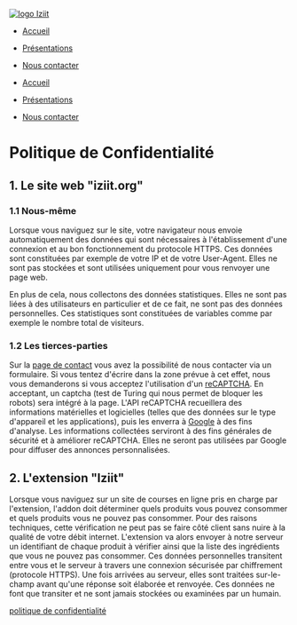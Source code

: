  [![logo Iziit](https://static.iziit.org/images/title.png)](https://iziit.org/) 

*   [Accueil](https://iziit.org/)
*   [Présentations](https://iziit.org/presentations)
*   [Nous contacter](https://iziit.org/contact)

*   [Accueil](https://iziit.org/)
*   [Présentations](https://iziit.org/presentations)
*   [Nous contacter](https://iziit.org/contact)

Politique de Confidentialité
============================

1\. Le site web "iziit.org"
---------------------------

### 1.1 Nous-même

Lorsque vous naviguez sur le site, votre navigateur nous envoie automatiquement des données qui sont nécessaires à l'établissement d'une connexion et au bon fonctionnement du protocole HTTPS. Ces données sont constituées par exemple de votre IP et de votre User-Agent. Elles ne sont pas stockées et sont utilisées uniquement pour vous renvoyer une page web.

En plus de cela, nous collectons des données statistiques. Elles ne sont pas liées à des utilisateurs en particulier et de ce fait, ne sont pas des données personnelles. Ces statistiques sont constituées de variables comme par exemple le nombre total de visiteurs.

### 1.2 Les tierces-parties

Sur la [page de contact](https://iziit.org/contact) vous avez la possibilité de nous contacter via un formulaire. Si vous tentez d'écrire dans la zone prévue à cet effet, nous vous demanderons si vous acceptez l'utilisation d'un [reCAPTCHA](https://www.google.com/recaptcha). En acceptant, un captcha (test de Turing qui nous permet de bloquer les robots) sera intégré à la page. L'API reCAPTCHA recueillera des informations matérielles et logicielles (telles que des données sur le type d'appareil et les applications), puis les enverra à [Google](https://www.google.com/intl/fr_fr/about) à des fins d'analyse. Les informations collectées serviront à des fins générales de sécurité et à améliorer reCAPTCHA. Elles ne seront pas utilisées par Google pour diffuser des annonces personnalisées.

2\. L'extension "Iziit"
-----------------------

Lorsque vous naviguez sur un site de courses en ligne pris en charge par l'extension, l'addon doit déterminer quels produits vous pouvez consommer et quels produits vous ne pouvez pas consommer. Pour des raisons techniques, cette vérification ne peut pas se faire côté client sans nuire à la qualité de votre débit internet. L'extension va alors envoyer à notre serveur un identifiant de chaque produit à vérifier ainsi que la liste des ingrédients que vous ne pouvez pas consommer. Ces données personnelles transitent entre vous et le serveur à travers une connexion sécurisée par chiffrement (protocole HTTPS). Une fois arrivées au serveur, elles sont traitées sur-le-champ avant qu'une réponse soit élaborée et renvoyée. Ces données ne font que transiter et ne sont jamais stockées ou examinées par un humain.

[politique de confidentialité](https://iziit.org/politique-de-confidentialite)